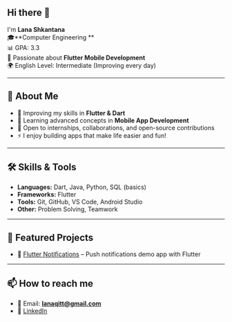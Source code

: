 ## Hi there 👋

I'm **Lana Shkantana**  
🎓**Computer Engineering **  
📊 GPA: 3.3  
💙 Passionate about **Flutter Mobile Development**  
🌍 English Level: Intermediate (Improving every day)  

---

## 🚀 About Me
- 🔭 Improving my skills in **Flutter & Dart**  
- 🌱 Learning advanced concepts in **Mobile App Development**  
- 🤝 Open to internships, collaborations, and open-source contributions  
- ⚡ I enjoy building apps that make life easier and fun!  

---

## 🛠️ Skills & Tools
- **Languages:** Dart, Java, Python, SQL (basics)  
- **Frameworks:** Flutter  
- **Tools:** Git, GitHub, VS Code, Android Studio  
- **Other:** Problem Solving, Teamwork  

---

## 📌 Featured Projects
- 📱 [Flutter Notifications](https://github.com/lanashkantana/flutter_notifications) – Push notifications demo app with Flutter  


---

## 📫 How to reach me
- 📧 Email: **lanaqitt@gmail.com**  
- 💼 [LinkedIn](https://www.linkedin.com/in/lana-skantana-02b91a381/)  
